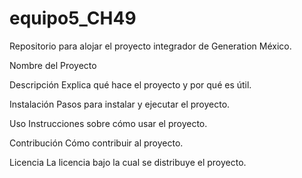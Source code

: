 # equipo5_CH49
Repositorio para alojar el proyecto integrador de Generation México.

Nombre del Proyecto

Descripción
Explica qué hace el proyecto y por qué es útil.

Instalación
Pasos para instalar y ejecutar el proyecto.

Uso
Instrucciones sobre cómo usar el proyecto.

Contribución
Cómo contribuir al proyecto.

Licencia
La licencia bajo la cual se distribuye el proyecto.

